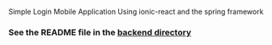 Simple Login Mobile Application Using ionic-react and the spring framework
<h3>See the README file in the <a href="backend">backend directory</a></h3>

